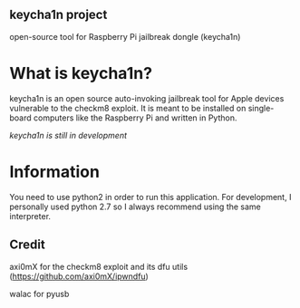 ## keycha1n project

open-source tool for Raspberry Pi jailbreak dongle (keycha1n)

# What is keycha1n?

keycha1n is an open source auto-invoking jailbreak tool for Apple devices vulnerable to the checkm8 exploit.
It is meant to be installed on single-board computers like the Raspberry Pi and written in Python.

*keycha1n is still in development*

# Information

You need to use python2 in order to run this application.
For development, I personally used python 2.7 so I always recommend using the same interpreter.

## Credit

axi0mX for the checkm8 exploit and its dfu utils (https://github.com/axi0mX/ipwndfu)

walac for pyusb
